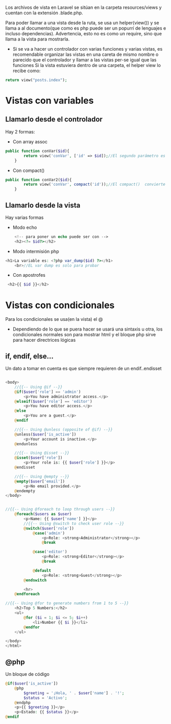 Los archivos de vista en Laravel se sitúan en la carpeta resources/views y cuentan con la extensión .blade.php.

Para poder llamar a una vista desde la ruta, se usa un helper(view()) y se llama a al documento(que como es php puede ser un popurrí de lenguajes e incluso dependencias). Advertencia, esto no es como un require, sino que llama a la vista para mostrarla.

- Si se va a hacer un controlador con varias funciones y varias vistas, es recomendable organizar las vistas en una careta de mismo nombre o parecido que el controlador y llamar a las vistas per-se igual que las funciones
Si la vista estuviera dentro de una carpeta, el helper view lo recibe como:
```php
return view("posts.index");
```
# Vistas con variables
## Llamarlo desde el controlador 
Hay 2 formas:
- Con array assoc
```php
public function conVar($id){
        return view('conVar', ['id' => $id]);//El segundo parámetro es un array asociativo
    }
```
- Con compact()
```php
public function conVar2($id){
        return view('conVar', compact('id'));//El compact()  convierte los parámetros en un array asociativo, ACEPTA VARIOS PARAMETROS
    }
```
## Llamarlo desde la vista
Hay varias formas
- Modo echo
```php
    <!-- para poner un echo puede ser con -->
    <h2><?= $id?></h2>
```
- Modo intermisión php
```php
<h1>La variable es: <?php var_dump($id) ?></h1>
    <br>//EL var dump es solo para probar
```
- Con apostrofes
```php
 <h2>{{ $id }}</h2>
```
# Vistas con condicionales
Para los condicionales se usa(en la vista) el @
- Dependiendo de lo que se puera hacer se usará una sintaxis u otra, los condicionales normales son para mostrar html y el bloque php sirve para hacer directrices lógicas
## if, endif, else...
Un dato a tomar en cuenta es que siempre requieren de un endif..endisset
```php

<body>
    //{{-- Using @if --}}
    @if($user['role'] == 'admin')
        <p>You have administrator access.</p>
    @elseif($user['role'] == 'editor')
        <p>You have editor access.</p>
    @else
        <p>You are a guest.</p>
    @endif

    //{{-- Using @unless (opposite of @if) --}}
    @unless($user['is_active'])
        <p>Your account is inactive.</p>
    @endunless

    //{{-- Using @isset --}}
    @isset($user['role'])
        <p>Your role is: {{ $user['role'] }}</p>
    @endisset

    //{{-- Using @empty --}}
    @empty($user['email'])
        <p>No email provided.</p>
    @endempty
</body>


//{{-- Using @foreach to loop through users --}}
    @foreach($users as $user)
        <p>Name: {{ $user['name'] }}</p>
        //{{-- Using @switch to check user role --}}
        @switch($user['role'])
            @case('admin')
                <p>Role: <strong>Administrator</strong></p>
                @break

            @case('editor')
                <p>Role: <strong>Editor</strong></p>
                @break

            @default
                <p>Role: <strong>Guest</strong></p>
        @endswitch

        <hr>
    @endforeach

//{{-- Using @for to generate numbers from 1 to 5 --}}
    <h2>Top 5 Numbers:</h2>
    <ul>
        @for ($i = 1; $i <= 5; $i++)
            <li>Number {{ $i }}</li>
        @endfor
    </ul>

</body>
</html>

```

## @php
Un bloque de código
```php
@if($user['is_active'])
    @php
        $greeting = '¡Hola, ' . $user['name'] . '!';
        $status = 'Activo';
    @endphp
    <p>{{ $greeting }}</p>
    <p>Estado: {{ $status }}</p>
@endif

```